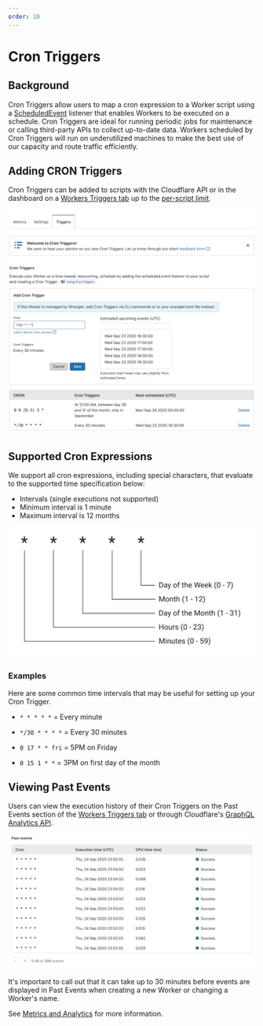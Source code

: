 ```yaml
---
order: 10
---
```


# Cron Triggers

## Background

Cron Triggers allow users to map a cron expression to a Worker script using a [ScheduledEvent](/runtime-apis/scheduled-event) listener that enables Workers to be executed on a schedule. Cron Triggers are ideal for running periodic jobs for maintenance or calling third-party APIs to collect up-to-date data. Workers scheduled by Cron Triggers will run on underutilized machines to make the best use of our capacity and route traffic efficiently.

## Adding CRON Triggers

Cron Triggers can be added to scripts with the Cloudflare API or in the dashboard on a [Workers Triggers tab](https://dash.cloudflare.com/?to=/:account/workers) up to the [per-script limit](/platform/limits).

![workers-schedule-editor](./media/workers-schedule-editor.png)

## Supported Cron Expressions

We support all cron expressions, including special characters, that evaluate to the supported time specification below:
- Intervals (single executions not supported)
- Minimum interval is 1 minute
- Maximum interval is 12 months

![workers-cron-diagram](./media/workers-cron-diagram.png)

### Examples

Here are some common time intervals that may be useful for setting up your Cron Trigger.

<Definitions>

- <Code>* * * * *</Code> = Every minute

- <Code>*/30 * * * *</Code> = Every 30 minutes

- <Code>0 17 * * fri</Code> = 5PM on Friday

- <Code>0 15 1 * *</Code> = 3PM on first day of the month

</Definitions>

## Viewing Past Events

Users can view the execution history of their Cron Triggers on the Past Events section of the [Workers Triggers tab](https://dash.cloudflare.com/?to=/:account/workers) or through Cloudflare's [GraphQL Analytics API](https://developers.cloudflare.com/analytics/graphql-api).

![workers-past-events](./media/workers-past-events.png)

It's important to call out that it can take up to 30 minutes before events are displayed in Past Events when creating a new Worker or changing a Worker's name. 

See [Metrics and Analytics](/learning/metrics-and-analytics) for more information.